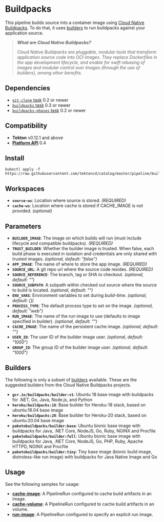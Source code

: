 <!-- NOTE: This file is auto-generated. Update via pipeline/buildpacks/0.1/README.tpl.md -->
# Buildpacks

This pipeline builds source into a container image using [Cloud Native Buildpacks](https://buildpacks.io). To do that, it uses [builders](https://buildpacks.io/docs/concepts/components/builder/#what-is-a-builder) to run buildpacks against your application source.

> _**What are Cloud Native Buildpacks?**_
> 
> _Cloud Native Buildpacks are pluggable, modular tools that transform application source code into OCI images. They replace Dockerfiles in the app development lifecycle, and enable for swift rebasing of images and modular control over images (through the use of builders), among other benefits._

## Dependencies

- [`git-clone` task](https://github.com/tektoncd/catalog/tree/master/task/git-clone) 0.2 or newer
- [`buildpacks` task](../../../task/buildpacks/) 0.3 or newer
- [`buildpacks-phases` task](../../../task/buildpacks-phases/) 0.2 or newer

## Compatibility

- **Tekton** v0.12.1 and above
- **[Platform API][platform-api]** 0.4

[platform-api]: https://buildpacks.io/docs/reference/spec/platform-api/

## Install

```
kubectl apply -f https://raw.githubusercontent.com/tektoncd/catalog/master/pipeline/buildpacks/0.1/buildpacks.yaml
```

## Workspaces

 - **`source-ws`**: Location where source is stored. _(REQUIRED)_
 - **`cache-ws`**: Location where cache is stored if CACHE_IMAGE is not provided. _(optional)_

## Parameters

 - **`BUILDER_IMAGE`**: The image on which builds will run (must include lifecycle and compatible buildpacks). _(REQUIRED)_
 - **`TRUST_BUILDER`**: Whether the builder image is trusted. When false, each build phase is executed in isolation and credentials are only shared with trusted images. _(optional, default: "false")_
 - **`APP_IMAGE`**: The name of where to store the app image. _(REQUIRED)_
 - **`SOURCE_URL`**: A git repo url where the source code resides. _(REQUIRED)_
 - **`SOURCE_REFERENCE`**: The branch, tag or SHA to checkout. _(optional, default: "")_
 - **`SOURCE_SUBPATH`**: A subpath within checked out source where the source to build is located. _(optional, default: "")_
 - **`ENV_VARS`**: Environment variables to set during _build-time_. _(optional, default: [])_
 - **`PROCESS_TYPE`**: The default process type to set on the image. _(optional, default: "web")_
 - **`RUN_IMAGE`**: The name of the run image to use (defaults to image specified in builder). _(optional, default: "")_
 - **`CACHE_IMAGE`**: The name of the persistent cache image. _(optional, default: "")_
 - **`USER_ID`**: The user ID of the builder image user. _(optional, default: "1000")_
 - **`GROUP_ID`**: The group ID of the builder image user. _(optional, default: "1000")_

## Builders

The following is only a subset of [builders](https://buildpacks.io/docs/concepts/components/builder/) available. These are the suggested builders from the Cloud Native Buildpacks projects.

 - **`gcr.io/buildpacks/builder:v1`**: Ubuntu 18 base image with buildpacks for .NET, Go, Java, Node.js, and Python
 - **`heroku/buildpacks:18`**: Base builder for Heroku-18 stack, based on ubuntu:18.04 base image
 - **`heroku/buildpacks:20`**: Base builder for Heroku-20 stack, based on ubuntu:20.04 base image
 - **`paketobuildpacks/builder:base`**: Ubuntu bionic base image with buildpacks for Java, .NET Core, NodeJS, Go, Ruby, NGINX and Procfile
 - **`paketobuildpacks/builder:full`**: Ubuntu bionic base image with buildpacks for Java, .NET Core, NodeJS, Go, PHP, Ruby, Apache HTTPD, NGINX and Procfile
 - **`paketobuildpacks/builder:tiny`**: Tiny base image (bionic build image, distroless-like run image) with buildpacks for Java Native Image and Go

## Usage

See the following samples for usage:

- **[cache-image](samples/cache-image.yaml)**: A PipelineRun configured to cache build artifacts in an image.
- **[cache-volume](samples/cache-volume.yaml)**: A PipelineRun configured to cache build artifacts in an volume.
- **[run-image](samples/run-image.yaml)**: A PipelineRun configured to specify an explicit run image.